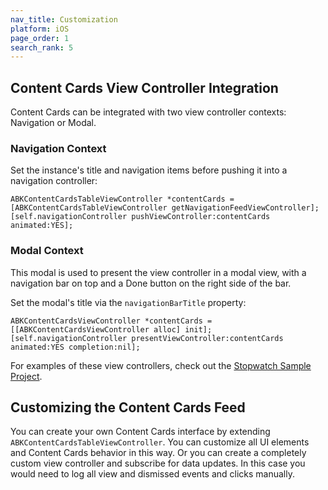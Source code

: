 ```yaml
---
nav_title: Customization
platform: iOS
page_order: 1
search_rank: 5
---
```


## Content Cards View Controller Integration

Content Cards can be integrated with two view controller contexts: Navigation or Modal.

### Navigation Context

Set the instance's title and navigation items before pushing it into a navigation controller:

```objc
ABKContentCardsTableViewController *contentCards = [ABKContentCardsTableViewController getNavigationFeedViewController];
[self.navigationController pushViewController:contentCards animated:YES];
```

### Modal Context

This modal is used to present the view controller in a modal view, with a navigation bar on top and a Done button on the right side of the bar.

Set the modal's title via the `navigationBarTitle` property:

```objc
ABKContentCardsViewController *contentCards = [[ABKContentCardsViewController alloc] init];
[self.navigationController presentViewController:contentCards animated:YES completion:nil];
```
For examples of these view controllers, check out the [Stopwatch Sample Project](https://github.com/Appboy/appboy-ios-sdk/tree/master/Example/Stopwatch).

## Customizing the Content Cards Feed

You can create your own Content Cards interface by extending `ABKContentCardsTableViewController`. You can customize all UI elements and Content Cards behavior in this way. Or you can create a completely custom view controller and subscribe for data updates. In this case you would need to log all view and dismissed events and clicks manually.
